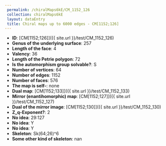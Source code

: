 ```yaml
--- 
 permalink: /chiralMaps6kE/CM_1152_126 
 collection: chiralMaps6kE
 layout: dataEntry
 title: Chiral maps up to 6000 edges - CM[1152;126]
---
```


- **ID**: [CM[1152;126]]({{ site.url }}/test/CM_1152_126)
- **Genus of the underlying surface**: 257
- **Length of the face**: 4
- **Valency**: 36
- **Length of the Petrie polygon**: 72
- **Is the automorphism group solvable?**: S
- **Number of vertices**: 64
- **Number of edges**: 1152
- **Number of faces**: 576
- **The map is self-**: none
- **Dual map**: [CM[1152;133]]({{ site.url }}/test/CM_1152_133)
- **Mirror (enantihomorphic) map**: [CM[1152;127]]({{ site.url }}/test/CM_1152_127)
- **Dual of the mirror image**: [CM[1152;130]]({{ site.url }}/test/CM_1152_130)
- **Z_q-Exponent?**: 2
- **No idea**:  29:127
- **No idea**: Y
- **No idea**: Y
- **Skeleton**: Sk(64;26)^6
- **Some other kind of skeleton**: nan
